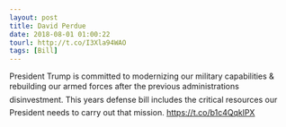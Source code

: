 ```yaml
---
layout: post
title: David Perdue
date: 2018-08-01 01:00:22
tourl: http://t.co/I3Xla94WAO
tags: [Bill]
---
```

President Trump is committed to modernizing our military capabilities &amp; rebuilding our armed forces after the previous administrations disinvestment. This years defense bill includes the critical resources our President needs to carry out that mission. https://t.co/b1c4QqklPX